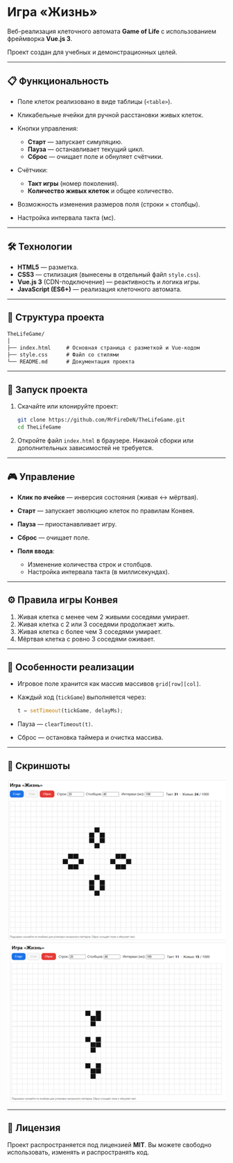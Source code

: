# Игра «Жизнь»

Веб-реализация клеточного автомата **Game of Life** с использованием фреймворка **Vue.js 3**.

Проект создан для учебных и демонстрационных целей.

---

## 📋 Функциональность

* Поле клеток реализовано в виде таблицы (`<table>`).
* Кликабельные ячейки для ручной расстановки живых клеток.
* Кнопки управления:

  * **Старт** — запускает симуляцию.
  * **Пауза** — останавливает текущий цикл.
  * **Сброс** — очищает поле и обнуляет счётчики.
* Счётчики:

  * **Такт игры** (номер поколения).
  * **Количество живых клеток** и общее количество.
* Возможность изменения размеров поля (строки × столбцы).
* Настройка интервала такта (мс).

---

## 🛠️ Технологии

* **HTML5** — разметка.
* **CSS3** — стилизация (вынесены в отдельный файл `style.css`).
* **Vue.js 3** (CDN-подключение) — реактивность и логика игры.
* **JavaScript (ES6+)** — реализация клеточного автомата.

---

## 📂 Структура проекта

```
TheLifeGame/
│
├── index.html     # Основная страница с разметкой и Vue-кодом
├── style.css      # Файл со стилями
└── README.md      # Документация проекта
```

---

## 🚀 Запуск проекта

1. Скачайте или клонируйте проект:

   ```bash
   git clone https://github.com/MrFireDeN/TheLifeGame.git
   cd TheLifeGame
   ```
2. Откройте файл `index.html` в браузере.
   Никакой сборки или дополнительных зависимостей не требуется.

---

## 🎮 Управление

* **Клик по ячейке** — инверсия состояния (живая ↔ мёртвая).
* **Старт** — запускает эволюцию клеток по правилам Конвея.
* **Пауза** — приостанавливает игру.
* **Сброс** — очищает поле.
* **Поля ввода**:

  * Изменение количества строк и столбцов.
  * Настройка интервала такта (в миллисекундах).

---

## ⚙️ Правила игры Конвея

1. Живая клетка с менее чем 2 живыми соседями умирает.
2. Живая клетка с 2 или 3 соседями продолжает жить.
3. Живая клетка с более чем 3 соседями умирает.
4. Мёртвая клетка с ровно 3 соседями оживает.

---

## 🧮 Особенности реализации

* Игровое поле хранится как массив массивов `grid[row][col]`.
* Каждый ход (`tickGame`) выполняется через:

  ```js
  t = setTimeout(tickGame, delayMs);
  ```

* Пауза — `clearTimeout(t)`.
* Сброс — остановка таймера и очистка массива.

---

## 📸 Скриншоты

![](1.png)
![](2.png)

---

## 📖 Лицензия

Проект распространяется под лицензией **MIT**.
Вы можете свободно использовать, изменять и распространять код.